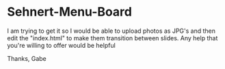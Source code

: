 # Sehnert-Menu-Board
I am trying to get it so I would be able to upload photos as JPG's and then edit the "index.html" to make them transition between slides. Any help that you're willing to offer would be helpful

Thanks,
Gabe

